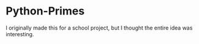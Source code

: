 # Python-Primes
I originally made this for a school project, but I thought the entire idea was interesting.
